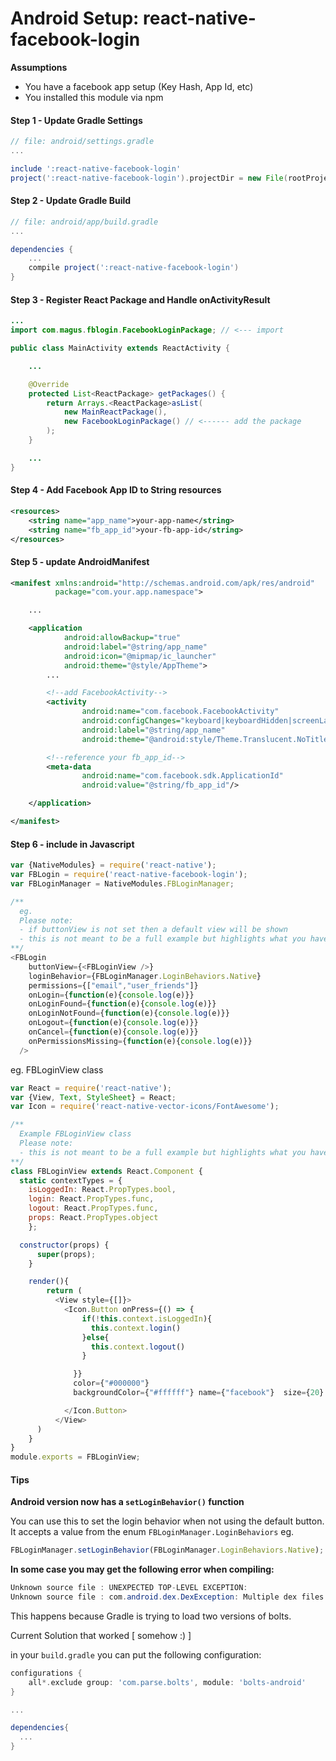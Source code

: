 # Android Setup: react-native-facebook-login

**Assumptions**
- You have a facebook app setup (Key Hash, App Id, etc)
- You installed this module via npm

#### Step 1 - Update Gradle Settings

```gradle
// file: android/settings.gradle
...

include ':react-native-facebook-login'
project(':react-native-facebook-login').projectDir = new File(rootProject.projectDir, '../node_modules/react-native-facebook-login/android')
```

#### Step 2 - Update Gradle Build

```gradle
// file: android/app/build.gradle
...

dependencies {
    ...
    compile project(':react-native-facebook-login')
}
```

#### Step 3 - Register React Package and Handle onActivityResult

```java
...
import com.magus.fblogin.FacebookLoginPackage; // <--- import

public class MainActivity extends ReactActivity {

    ...

    @Override
    protected List<ReactPackage> getPackages() {
        return Arrays.<ReactPackage>asList(
            new MainReactPackage(),
            new FacebookLoginPackage() // <------ add the package
        );
    }

    ...
}
```

#### Step 4 - Add Facebook App ID to String resources

```xml
<resources>
    <string name="app_name">your-app-name</string>
    <string name="fb_app_id">your-fb-app-id</string>
</resources>
```

#### Step 5 - update AndroidManifest

```xml
<manifest xmlns:android="http://schemas.android.com/apk/res/android"
          package="com.your.app.namespace">

    ...

    <application
            android:allowBackup="true"
            android:label="@string/app_name"
            android:icon="@mipmap/ic_launcher"
            android:theme="@style/AppTheme">
        ...

        <!--add FacebookActivity-->
        <activity
                android:name="com.facebook.FacebookActivity"
                android:configChanges="keyboard|keyboardHidden|screenLayout|screenSize|orientation"
                android:label="@string/app_name"
                android:theme="@android:style/Theme.Translucent.NoTitleBar"/>

        <!--reference your fb_app_id-->
        <meta-data
                android:name="com.facebook.sdk.ApplicationId"
                android:value="@string/fb_app_id"/>

    </application>

</manifest>
```

#### Step 6 - include in Javascript

```js
var {NativeModules} = require('react-native');
var FBLogin = require('react-native-facebook-login');
var FBLoginManager = NativeModules.FBLoginManager;

/**
  eg.
  Please note:
  - if buttonView is not set then a default view will be shown
  - this is not meant to be a full example but highlights what you have access to
**/
<FBLogin
    buttonView={<FBLoginView />}
    loginBehavior={FBLoginManager.LoginBehaviors.Native}
    permissions={["email","user_friends"]}
    onLogin={function(e){console.log(e)}}
    onLoginFound={function(e){console.log(e)}}
    onLoginNotFound={function(e){console.log(e)}}
    onLogout={function(e){console.log(e)}}
    onCancel={function(e){console.log(e)}}
    onPermissionsMissing={function(e){console.log(e)}}
  />
```

eg. FBLoginView class
```js
var React = require('react-native');
var {View, Text, StyleSheet} = React;
var Icon = require('react-native-vector-icons/FontAwesome');

/**
  Example FBLoginView class
  Please note:
  - this is not meant to be a full example but highlights what you have access to
**/
class FBLoginView extends React.Component {
  static contextTypes = {
    isLoggedIn: React.PropTypes.bool,
    login: React.PropTypes.func,
    logout: React.PropTypes.func,
    props: React.PropTypes.object
	};

  constructor(props) {
      super(props);
    }

    render(){
        return (
          <View style={[]}>
            <Icon.Button onPress={() => {
                if(!this.context.isLoggedIn){
                  this.context.login()
                }else{
                  this.context.logout()
                }

              }}
              color={"#000000"}
              backgroundColor={"#ffffff"} name={"facebook"}  size={20} borderRadius={100} >

            </Icon.Button>
          </View>
      )
    }
}
module.exports = FBLoginView;
```

#### Tips

**Android version now has a `setLoginBehavior()` function**

You can use this to set the login behavior when not using the default button.
It accepts a value from the enum `FBLoginManager.LoginBehaviors`
eg.

```js
FBLoginManager.setLoginBehavior(FBLoginManager.LoginBehaviors.Native);
```

**In some case you may get the following error when compiling:**

```java
Unknown source file : UNEXPECTED TOP-LEVEL EXCEPTION:
Unknown source file : com.android.dex.DexException: Multiple dex files define Lbolts/AggregateException;
```
This happens because Gradle is trying to load two versions of bolts.

Current Solution that worked [ somehow :) ]

in your `build.gradle` you can put the following configuration:

```gradle
configurations {
    all*.exclude group: 'com.parse.bolts', module: 'bolts-android'
}

...

dependencies{
  ...
}
```
